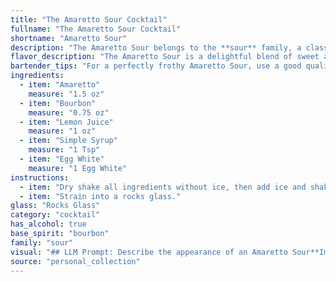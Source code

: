 ```yaml
---
title: "The Amaretto Sour Cocktail"
fullname: "The Amaretto Sour Cocktail"
shortname: "Amaretto Sour"
description: "The Amaretto Sour belongs to the **sour** family, a classic cocktail category characterized by its tart, sweet, and often frothy texture. Its exact origin is debated, but its roots likely lie in the 19th century, possibly evolving from the Whiskey Sour with the addition of Amaretto. "
flavor_description: "The Amaretto Sour is a delightful blend of sweet and tart. The Amaretto provides a rich almond flavor, while the Bourbon adds warmth and spice. Lemon juice balances the sweetness with a bright citrus tang, and the simple syrup adds a touch of sweetness. The egg white creates a velvety, foamy texture that adds to the overall luxurious experience. "
bartender_tips: "For a perfectly frothy Amaretto Sour, use a good quality Amaretto and fresh lemon juice.  Dry shake the egg white and spirits first to create a smooth, creamy foam. Then add ice and shake again to chill. Strain into a chilled coupe glass and garnish with a lemon twist for a classic touch. "
ingredients:
  - item: "Amaretto"
    measure: "1.5 oz"
  - item: "Bourbon"
    measure: "0.75 oz"
  - item: "Lemon Juice"
    measure: "1 oz"
  - item: "Simple Syrup"
    measure: "1 Tsp"
  - item: "Egg White"
    measure: "1 Egg White"
instructions:
  - item: "Dry shake all ingredients without ice, then add ice and shake again."
  - item: "Strain into a rocks glass."
glass: "Rocks Glass"
category: "cocktail"
has_alcohol: true
base_spirit: "bourbon"
family: "sour"
visual: "## LLM Prompt: Describe the appearance of an Amaretto Sour**Imagine a cocktail glass filled with a beautifully layered concoction. The top layer is a fluffy, white foam, reminiscent of a cloud. Beneath it, a vibrant golden hue shimmers, the color of a setting sun. The liquid itself is smooth and inviting, its surface glistening with a subtle sheen. This cocktail has an elegant presence, its layers creating a visual masterpiece that speaks of both luxury and sophistication. **Please describe the following details:*** **The texture of the foam:** Is it airy and light, or dense and creamy? * **The color of the liquid beneath the foam:** Is it a deep amber, a pale gold, or something in between?* **The sheen of the surface:** Is it subtle, shimmering, or reflective? * **Any other visual details that contribute to the overall impression:**  Are there any droplets clinging to the glass? Does the light play off the liquid in a particular way?**Your description should be evocative and capture the essence of this classic cocktail.** "
source: "personal_collection"
---
```


